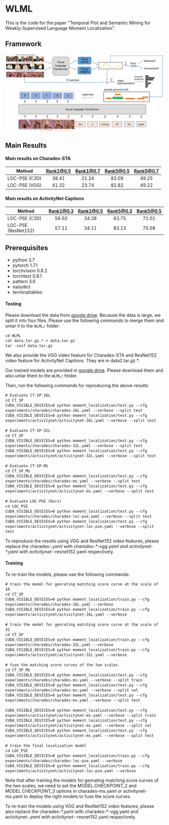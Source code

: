 # WLML

This is the code for the paper "Temporal Plot and Semantic Mining for Weakly-Supervised Language Moment Localization".

## Framework
![alt text](imgs/pipeline.png)

## Main Results

#### Main results on Charades-STA
| Method | Rank1@0.5 | Rank1@0.7 | Rank5@0.5 | Rank5@0.7 |
| ---- |:-------------:| :-----:|:-----:|:-----:|
| LOC-PSE (C3D)  | 38.41 | 21.24 | 83.09 | 49.25 |
| LOC-PSE (VGG)  | 41.32 | 23.74 | 82.82 | 49.22 |

#### Main results on ActivityNet Captions 
| Method | Rank1@0.3 | Rank1@0.5 | Rank5@0.3 | Rank5@0.5 |
| ---- |:-------------:| :-----:|:-----:|:-----:|
| LOC-PSE (C3D)  | 56.50 | 34.38  | 83.75 | 71.01 |
| LOC-PSE (ResNet152)  | 57.11 | 34.11 | 83.13 | 70.08 |

## Prerequisites
- python 3.7
- pytorch 1.7.1
- torchvision 0.8.2
- torchtext 0.8.1
- pattern 3.6
- easydict
- terminaltables

#### Testing
Please download the data from [google drive](https://drive.google.com/drive/folders/1yLfaC_zhk-QH5ETrOd-GtxD5CCuhJHwJ?usp=sharing). Because the data is large, we split it into four files. Please use the following commands to merge them and untar it to the `WLML/` folder. 
```
cd WLML
cat data.tar.gz.* > data.tar.gz
tar -zxvf data.tar.gz
```
We also provide the VGG video feature for Charades-STA and ResNet152 video feature for ActivityNet Captions. They are in data2.tar.gz.*.

Our trained models are provided in [google drive](https://drive.google.com/drive/folders/1MrhgLLp7RXayUMkyXWQqsoe4zKjbxnxF?usp=sharing). Please download them and also untar them to the `WLML/` folder.

Then, run the following commands for reproducing the above results:
```
# Evaluate CT-SP-16L
cd CT_SP
CUDA_VISIBLE_DEVICES=0 python moment_localization/test.py --cfg experiments/charades/charades-16L.yaml --verbose --split test
CUDA_VISIBLE_DEVICES=0 python moment_localization/test.py --cfg experiments/activitynet/activitynet-16L.yaml --verbose --split test

# Evaluate CT-SP-32L
cd CT_SP
CUDA_VISIBLE_DEVICES=0 python moment_localization/test.py --cfg experiments/charades/charades-32L.yaml --verbose --split test
CUDA_VISIBLE_DEVICES=0 python moment_localization/test.py --cfg experiments/activitynet/activitynet-32L.yaml --verbose --split test

# Evaluate CT-SP-MS
cd CT_SP_MS
CUDA_VISIBLE_DEVICES=0 python moment_localization/test.py --cfg experiments/charades/charades-ms.yaml --verbose --split test
CUDA_VISIBLE_DEVICES=0 python moment_localization/test.py --cfg experiments/activitynet/activitynet-ms.yaml --verbose --split test

# Evaluate LOC-PSE (Ours)
cd LOC_PSE
CUDA_VISIBLE_DEVICES=0 python moment_localization/test.py --cfg experiments/charades/charades-loc-pse.yaml --verbose --split test
CUDA_VISIBLE_DEVICES=0 python moment_localization/test.py --cfg experiments/activitynet/activitynet-loc-pse.yaml --verbose --split test
```
To reproduce the results using VGG and ResNet152 video features, please replace the charades-*.yaml with charades-\*-vgg.yaml and activitynet-\*.yaml with activitynet-*-resnet152.yaml respectively.

#### Training
To re-train the models, please use the following commands:
```
# train the model for genrating matching score curve at the scale of 16
cd CT_SP
CUDA_VISIBLE_DEVICES=0 python moment_localization/train.py --cfg experiments/charades/charades-16L.yaml --verbose
CUDA_VISIBLE_DEVICES=0 python moment_localization/train.py --cfg experiments/activitynet/activitynet-16L.yaml --verbose

# train the model for genrating matching score curve at the scale of 32
cd CT_SP
CUDA_VISIBLE_DEVICES=0 python moment_localization/train.py --cfg experiments/charades/charades-32L.yaml --verbose
CUDA_VISIBLE_DEVICES=0 python moment_localization/train.py --cfg experiments/activitynet/activitynet-32L.yaml --verbose

# fuse the matching score curves of the two scales
cd CT_SP_MS
CUDA_VISIBLE_DEVICES=0 python moment_localization/test.py --cfg experiments/charades/charades-ms.yaml --verbose --split train
CUDA_VISIBLE_DEVICES=0 python moment_localization/test.py --cfg experiments/charades/charades-ms.yaml --verbose --split val
CUDA_VISIBLE_DEVICES=0 python moment_localization/test.py --cfg experiments/charades/charades-ms.yaml --verbose --split test

CUDA_VISIBLE_DEVICES=0 python moment_localization/test.py --cfg experiments/activitynet/activitynet-ms.yaml --verbose --split train
CUDA_VISIBLE_DEVICES=0 python moment_localization/test.py --cfg experiments/activitynet/activitynet-ms.yaml --verbose --split val
CUDA_VISIBLE_DEVICES=0 python moment_localization/test.py --cfg experiments/activitynet/activitynet-ms.yaml --verbose --split test

# train the final localization model
cd LOC_PSE
CUDA_VISIBLE_DEVICES=0 python moment_localization/train.py --cfg experiments/charades/charades-loc-pse.yaml --verbose
CUDA_VISIBLE_DEVICES=0 python moment_localization/train.py --cfg experiments/activitynet/activitynet-loc-pse.yaml --verbose
```
Note that after training the models for genrating matching score curves of the two scales, we need to set the MODEL.CHECKPOINT_2 and MODEL.CHECKPOINT_3 options in charades-ms.yaml or activitynet-ms.yaml to deploy the right models to fuse the score curves.

To re-train the models using VGG and ResNet152 video features, please also replace the charades-\*.yaml with charades-\*-vgg.yaml and activitynet-*.yaml with activitynet-*-resnet152.yaml respectively.
